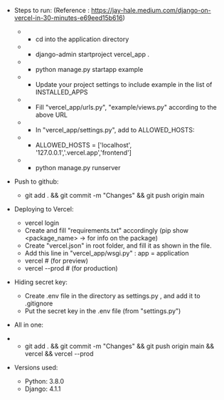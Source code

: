 - Steps to run:
  (Reference : https://jay-hale.medium.com/django-on-vercel-in-30-minutes-e69eed15b616)

  - - cd into the application directory
  - - django-admin startproject vercel_app .
  - - python manage.py startapp example
  - - Update your project settings to include example in the list of INSTALLED_APPS
  - - Fill "vercel_app/urls.py", "example/views.py" according to the above URL
  - - In "vercel_app/settings.py", add to ALLOWED_HOSTS:
  - - ALLOWED_HOSTS = ['localhost', '127.0.0.1','.vercel.app','frontend']
  - - python manage.py runserver

- Push to github:

  - git add . && git commit -m "Changes" && git push origin main

- Deploying to Vercel:

  - vercel login
  - Create and fill "requirements.txt" accordingly (pip show <package_name> -> for info on the package)
  - Create "vercel.json" in root folder, and fill it as shown in the file.
  - Add this line in "vercel_app/wsgi.py" : app = application
  - vercel # (for preview)
  - vercel --prod # (for production)

- Hiding secret key:

  - Create .env file in the directory as settings.py , and add it to .gitignore
  - Put the secret key in the .env file (from "settings.py")

- All in one:
- - git add . && git commit -m "Changes" && git push origin main && vercel && vercel --prod

- Versions used:
  - Python: 3.8.0
  - Django: 4.1.1
